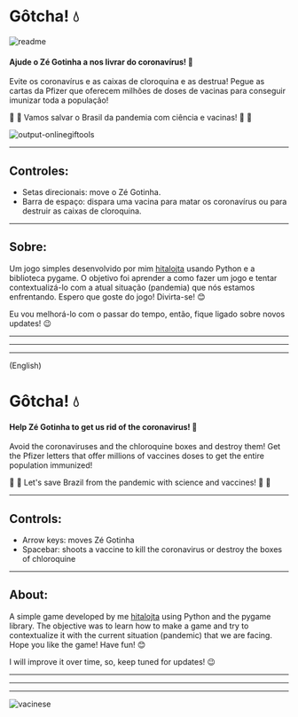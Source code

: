 # Gôtcha! :droplet:

![readme](https://user-images.githubusercontent.com/84260370/132084525-8db8b095-195b-4b4d-a0a2-7431ed988af2.png)

#### Ajude o Zé Gotinha a nos livrar do coronavírus! :muscle:

Evite os coronavírus e as caixas de cloroquina e as destrua! Pegue as cartas da Pfizer que oferecem milhões de doses de vacinas para conseguir imunizar toda a população!

:microscope: :syringe: Vamos salvar o Brasil da pandemia com ciência e vacinas! :syringe: :microscope:

![output-onlinegiftools](https://user-images.githubusercontent.com/84260370/131886917-f358cc85-b9ba-4617-9a07-fcbea105ff32.gif)

---

## Controles:
- Setas direcionais: move o Zé Gotinha.
- Barra de espaço: dispara uma vacina para matar os coronavírus ou para destruir as caixas de cloroquina.

---

## Sobre:
Um jogo simples desenvolvido por mim [hitalojta](https://github.com/hitalojta) usando Python e a biblioteca pygame. O objetivo foi aprender a como fazer um jogo e tentar contextualizá-lo com a atual situação (pandemia) que nós estamos enfrentando. Espero que goste do jogo! Divirta-se! :blush:

Eu vou melhorá-lo com o passar do tempo, então, fique ligado sobre novos updates! :wink:

---
---
---
(English)

# Gôtcha! :droplet: 

#### Help Zé Gotinha to get us rid of the coronavirus! :muscle:

Avoid the coronaviruses and the chloroquine boxes and destroy them! Get the Pfizer letters that offer millions of vaccines doses to get the entire population immunized!

:microscope: :syringe: Let's save Brazil from the pandemic with science and vaccines! :syringe: :microscope:

---

## Controls:
- Arrow keys: moves Zé Gotinha
- Spacebar: shoots a vaccine to kill the coronavirus or destroy the boxes of chloroquine

---

## About:
A simple game developed by me [hitalojta](https://github.com/hitalojta) using Python and the pygame library. The objective was to learn how to make a game and try to contextualize it with the current situation (pandemic) that we are facing. Hope you like the game! Have fun! :blush:

I will improve it over time, so, keep tuned for updates! :wink:

---
---
---

![vacinese](https://user-images.githubusercontent.com/84260370/132105874-c130be2d-920c-49f7-92cb-c099c360bc47.png)
